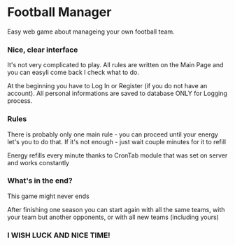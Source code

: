 # Football Manager
Easy web game about manageing your own football team.

<h3>Nice, clear interface</h3>
<p>It's not very complicated to play. All rules are written on the Main Page and you can easyli come back I check what to do.</p>
<p>At the beginning you have to Log In or Register (if you do not have an account). All personal informations are saved to database ONLY for Logging process.</p>

<h3>Rules</h3>
<p>There is probably only one main rule - you can proceed until your energy let's you to do that. If it's not enough - just wait couple minutes for it to refill</p>
<p>Energy refills every minute thanks to CronTab module that was set on server and works constantly</p>

<h3>What's in the end?</h3>
<p>This game might never ends</p>
<p>After finishing one season you can start again with all the same teams, with your team but another opponents, or with all new teams (including yours)</p>

<h3>I WISH LUCK AND NICE TIME!</h3>

